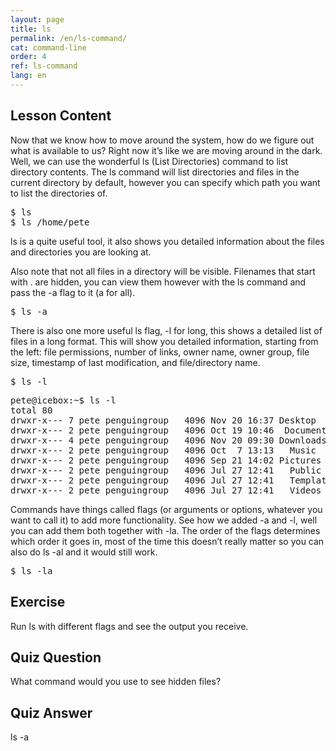 ```yaml
---
layout: page
title: ls
permalink: /en/ls-command/
cat: command-line
order: 4
ref: ls-command
lang: en
---
```

## Lesson Content

Now that we know how to move around the system, how do we figure out what is available to us? Right now it’s like we are moving around in the dark. Well, we can use the wonderful ls (List Directories) command to list directory contents. The ls command will list directories and files in the current directory by default, however you can specify which path you want to list the directories of.

<pre>$ ls
$ ls /home/pete</pre>

ls is a quite useful tool, it also shows you detailed information about the files and directories you are looking at.

Also note that not all files in a directory will be visible. Filenames that start with . are hidden, you can view them however with the ls command and pass the -a flag to it (a for all).

<pre>$ ls -a</pre>

There is also one more useful ls flag, -l for long, this shows a detailed list of files in a long format. This will show you detailed information, starting from the left: file permissions, number of links, owner name, owner group, file size, timestamp of last modification, and file/directory name.

<pre>$ ls -l</pre>

<pre>pete@icebox:~$ ls -l
total 80
drwxr-x--- 7 pete penguingroup   4096 Nov 20 16:37 Desktop
drwxr-x--- 2 pete penguingroup   4096 Oct 19 10:46  Documents
drwxr-x--- 4 pete penguingroup   4096 Nov 20 09:30 Downloads
drwxr-x--- 2 pete penguingroup   4096 Oct  7 13:13   Music
drwxr-x--- 2 pete penguingroup   4096 Sep 21 14:02 Pictures
drwxr-x--- 2 pete penguingroup   4096 Jul 27 12:41   Public
drwxr-x--- 2 pete penguingroup   4096 Jul 27 12:41   Templates
drwxr-x--- 2 pete penguingroup   4096 Jul 27 12:41   Videos</pre>

Commands have things called flags (or arguments or options, whatever you want to call it) to add more functionality. See how we added -a and -l, well you can add them both together with -la. The order of the flags determines which order it goes in, most of the time this doesn’t really matter so you can also do ls -al and it would still work.

<pre>$ ls -la</pre>

## Exercise

Run ls with different flags and see the output you receive.

## Quiz Question

What command would you use to see hidden files?  
  
  
  
  
  
  
  
  
  
  
  
  
  
  
  
  
  
  
  
  
  
  
  
  
  
  


## Quiz Answer

ls -a